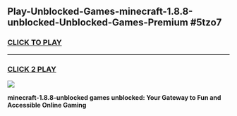 
## Play-Unblocked-Games-minecraft-1.8.8-unblocked-Unblocked-Games-Premium #5tzo7
<h3>
<a href="https://premium.freeplayer.one?title=minecraft-1.8.8-unblocked&ref=12M">CLICK TO PLAY</a></h3>
<hr>

<h3>
<a href="https://premium.freeplayer.one?title=minecraft-1.8.8-unblocked&ref=12M">CLICK 2 PLAY</a>
  
</h3>

<a href="https://premium.freeplayer.one?title=minecraft-1.8.8-unblocked&ref=12M"><img src="https://clearcache.store/games.png"></a>


**minecraft-1.8.8-unblocked games unblocked: Your Gateway to Fun and Accessible Online Gaming**
